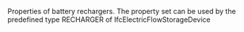 Properties of battery rechargers. The property set can be used by the predefined type RECHARGER of IfcElectricFlowStorageDevice
